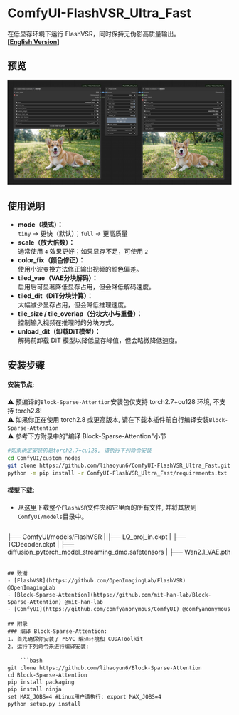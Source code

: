 # ComfyUI-FlashVSR_Ultra_Fast
在低显存环境下运行 FlashVSR，同时保持无伪影高质量输出。  
**[[English Version](./readme.md)]**

## 预览
![](./img/preview.jpg)

## 使用说明
- **mode（模式）：**  
  `tiny` → 更快（默认）；`full` → 更高质量  
- **scale（放大倍数）：**  
  通常使用 `4` 效果更好；如果显存不足，可使用 `2`  
- **color_fix（颜色修正）：**  
  使用小波变换方法修正输出视频的颜色偏差。  
- **tiled_vae（VAE分块解码）：**  
  启用后可显著降低显存占用，但会降低解码速度。  
- **tiled_dit（DiT分块计算）：**  
  大幅减少显存占用，但会降低推理速度。  
- **tile_size / tile_overlap（分块大小与重叠）：**  
  控制输入视频在推理时的分块方式。  
- **unload_dit（卸载DiT模型）：**  
  解码前卸载 DiT 模型以降低显存峰值，但会略微降低速度。  

## 安装步骤

#### 安装节点:
⚠️ 预编译的`Block-Sparse-Attention`安装包仅支持 torch2.7+cu128 环境, 不支持 torch2.8!  
⚠️ 如果你正在使用 torch2.8 或更高版本, 请在下载本插件前自行编译安装`Block-Sparse-Attention`  
⚠️ 参考下方附录中的"编译 Block-Sparse-Attention"小节

```bash
#如果确定安装的是torch2.7+cu128, 请执行下列命令安装
cd ComfyUI/custom_nodes
git clone https://github.com/lihaoyun6/ComfyUI-FlashVSR_Ultra_Fast.git
python -m pip install -r ComfyUI-FlashVSR_Ultra_Fast/requirements.txt
```
#### 模型下载:
- 从[这里](https://huggingface.co/JunhaoZhuang/FlashVSR)下载整个`FlashVSR`文件夹和它里面的所有文件, 并将其放到`ComfyUI/models`目录中。  

	```
├── ComfyUI/models/FlashVSR
|     ├── LQ_proj_in.ckpt
|     ├── TCDecoder.ckpt
|     ├── diffusion_pytorch_model_streaming_dmd.safetensors
|     ├── Wan2.1_VAE.pth
```

## 致谢
- [FlashVSR](https://github.com/OpenImagingLab/FlashVSR) @OpenImagingLab  
- [Block-Sparse-Attention](https://github.com/mit-han-lab/Block-Sparse-Attention) @mit-han-lab
- [ComfyUI](https://github.com/comfyanonymous/ComfyUI) @comfyanonymous

## 附录
### 编译 Block-Sparse-Attention:
1. 首先确保你安装了 MSVC 编译环境和 CUDAToolkit
2. 运行下列命令来进行编译安装:

	```bash
git clone https://github.com/lihaoyun6/Block-Sparse-Attention
cd Block-Sparse-Attention
pip install packaging
pip install ninja
set MAX_JOBS=4 #Linux用户请执行: export MAX_JOBS=4
python setup.py install
```
